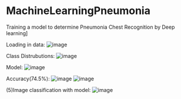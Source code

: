 # MachineLearningPneumonia
Training a model to determine Pneumonia Chest Recognition by Deep learning]


Loading in data:
![image](https://github.com/RahmatzadaAbdulGhafor/MachineLearningPneumonia/assets/119896469/7213646c-fea5-4b3d-8562-3aeae4fc8ebf)



Class Distrubutions:
![image](https://github.com/RahmatzadaAbdulGhafor/MachineLearningPneumonia/assets/119896469/44d5625a-2652-4df5-b986-0ac198fd7311)


Model:
![image](https://github.com/RahmatzadaAbdulGhafor/MachineLearningPneumonia/assets/119896469/aa52d5f6-997c-43a5-a89a-0c79fcb7adb6)


Accuracy(74.5%):
![image](https://github.com/RahmatzadaAbdulGhafor/MachineLearningPneumonia/assets/119896469/5c29c725-4be6-48d5-9bb9-c95fd63c5911)
![image](https://github.com/RahmatzadaAbdulGhafor/MachineLearningPneumonia/assets/119896469/1b385712-1972-4df9-bdfe-d348cd467829)


(5)Image classification with model:
![image](https://github.com/RahmatzadaAbdulGhafor/MachineLearningPneumonia/assets/119896469/5425634b-4504-4277-87db-327c4cc121e2)
